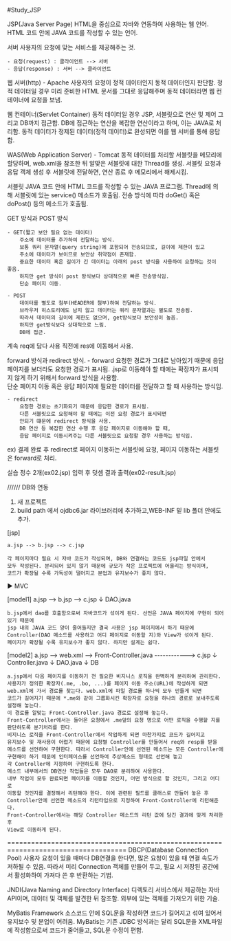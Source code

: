#Study_JSP

JSP(Java Server Page)
	HTML을 중심으로 자바와 연동하여 사용하는 웹 언어.
	HTML 코드 안에 JAVA 코드를 작성할 수 있는 언어.

서버
	사용자의 요청에 맞는 서비스를 제공해주는 것.

	- 요청(request) : 클라이언트 --> 서버
	- 응답(response) : 서버 --> 클라이언트

웹 서버(http) - Apache
	사용자의 요청이 정적 데이터인지 동적 데이터인지 판단함.
	정적 데이터일 경우 미리 준비한 HTML 문서를 그대로 응답해주며
	동적 데이터라면 웹 컨테이너에 요청을 보냄.

웹 컨테이너(Servlet Container)
	동적 데이터일 경우 JSP, 서블릿으로 연산 및 제어 그리고 DB까지 접근함.
	DB에 접근하는 연산을 복잡한 연산이라고 하며, 이는 JAVA로 처리함.
	동적 데이터가 정제된 데이터(정적 데이터)로 완성되면 이를 웹 서버를 통해 응답함.


WAS(Web Application Server) - Tomcat
	동적 데이터를 처리할 서블릿을 메모리에 할당하며, web.xml을 참조한 뒤 알맞은 서블릿에 대한 Thread를 생성.
	서블릿 요청과 응답 객체 생성 후 서블릿에 전달하면, 연산 종료 후 메모리에서 해제시킴.


서블릿
	JAVA 코드 안에 HTML 코드를 작성할 수 있는 JAVA 프로그램.
	Thread에 의해 서블릿에 있는 service() 메소드가 호출됨.
	전송 방식에 따라 doGet() 혹은 doPost() 등의 메소드가 호출됨.

GET 방식과 POST 방식

	- GET(짧고 보안 필요 없는 데이터)
		주소에 데이터를 추가하여 전달하는 방식.
		보통 쿼리 문자열(query string)에 포함되어 전송되므로, 길이에 제한이 있고
		주소에 데이터가 보이므로 보안상 취약점이 존재함.
		중요한 데이터 혹은 길이가 긴 데이터는 아래의 post 방식을 사용하여 요청하는 것이 좋음.
		하지만 get 방식이 post 방식보다 상대적으로 빠른 전송방식임.
		단순 페이지 이동.

	- POST
		데이터를 별도로 첨부(HEADER에 첨부)하여 전달하는 방식.
		브라우저 히스토리에도 남지 않고 데이터는 쿼리 문자열과는 별도로 전송됨.
		따라서 데이터의 길이에 제한도 없으며, get방식보다 보안성이 높음.
		하지만 get방식보다 상대적으로 느림.
		DB에 접근.

계속 req에 담다 사용 직전에 res에 이동해서 사용.


forward 방식과 redirect 방식.
	- forward
		요청한 경로가 그대로 남아있기 때문에 응답 페이지를 보더라도
		요청한 경로가 표시됨.
		.jsp로 이동해야 할 때에는 확장자가 표시되지 않게 하기 위해서
		forward 방식을 사용함.	
		단순 페이지 이동 혹은 응답 페이지에 필요한 데이터를 
		전달하고 할 때 사용하는 방식임.

	- redirect
		요청한 경로는 초기화되기 때문에 응답한 경로가 표시됨.
		다른 서블릿으로 요청해야 할 때에는 이전 요청 경로가 표시되면
		안되기 떄문에 redirect 방식을 사용.
		DB 연산 등 복잡한 연산 수행 후 응답 페이지로 이동해야 할 때,
		응답 페이지로 이동시켜주는 다른 서블릿으로 요청할 경우 사용하는 방식임.

ex) 결제 완료 후 redirect로 페이지 이동하는 서블릿에 요청, 페이지 이동하는 서블릿은 forward로 처리.

실습
	정수 2개(ex02.jsp) 입력 후 덧셈 결과 출력(ex02-result.jsp)


//////
DB와 연동

1. 새 프로젝트
2. build path 에서 ojdbc6.jar 라이브러리에 추가하고,WEB-INF 밑 lib 폴더 안에도 추가.


[jsp]

	a.jsp --> b.jsp --> c.jsp

	각 페이지마다 필요 시 자바 코드가 작성되며, DB와 연결하는 코드도 jsp파일 안에서
	모두 작성된다. 분리되어 있지 않기 때문에 규모가 작은 프로젝트에 어울리는 방식이며,
	코드가 확장될 수록 가독성이 떨어지고 분업과 유지보수가 좋지 않다.

▶ MVC

[model1]
	a.jsp --> b.jsp --> c.jsp
		   ↓
		DAO.java

	b.jsp에서 dao를 호출함으로써 자바코드가 섞이게 된다. 선언은 JAVA 페이지에 구현이 되어 있기 때문에
	jsp 내의 JAVA 코드 양이 줄어들지만 결국 사용은 jsp 페이지에서 하기 때문에
	Controller(DAO 메소드를 사용하고 어디 페이지로 이동할 지)와 View가 섞이게 된다.
	페이지가 확장될 수록 유지보수가 좋지 않다. 하지만 설계는 쉽다.

[model2]
	a.jsp	-->	web.xml	-->	Front-Controller.java	------------>	c.jsp
						↓
					Controller.java
					    ↓
					DAO.java
					 ↓
					DB

	a.jsp에서 다음 페이지를 이동하기 전 필요한 비지니스 로직을 완벽하게 분리하여 관리한다.
	사용자가 정의한 확장자(.me, .bo, ...)를 페이지 이동 주소(URL)에 작성하게 되면
	web.xml에 가서 경로를 찾는다. web.xml에 파일 경로를 하나씩 모두 만들게 되면
	코드가 길어지기 때문에 *.me와 같이 그룹화시킨 확장자로 요청을 하나의 경로로 보내주도록
	설정해 놓는다.
	이 경로를 알맞는 Front-Controller.java 경로로 설정해 놓는다.
	Front-Controller에서는 들어온 요청에서 .me앞의 요청 명으로 어떤 로직을 수행할 지를
	판단하도록 분기처리를 한다.
	비지니스 로직을 Front-Controller에서 작업하게 되면 마찬가지로 코드가 길어지고
	유지보수 및 재사용이 어렵기 때문에 요청별 Controller를 만들어서 req와 resp를 받을
	메소드를 선언하여 구현한다. 따라서 Controller안에 선언된 메소드는 모든 Controller에
	구현해야 하기 때문에 인터페이스를 선언하여 추상메소드 형태로 선언해 놓고
	각 Controller에 지정하여 구현하도록 한다.
	메소드 내부에서의 DB연산 작업들은 모두 DAO로 분리하여 사용한다.
	내부 작업이 모두 완료되면 페이지를 이동할 것인지, 어떤 방식으로 할 것인지, 그리고 어디로
	이동할 것인지를 결정해서 리턴해야 한다. 이에 관련된 필드를 클래스로 만들어 놓은 후
	Controller안에 선언한 메소드의 리턴타입으로 지정하여 Front-Controller에 리턴해준다.
	Front-Controller에서는 해당 Controller 메소드의 리턴 값에 담긴 결과에 맞게 처리한 후
	View로 이동하게 된다.

====================================================================================
DBCP(Database Connection Pool)
	사용자 요청이 있을 때마다 DB연결을 한다면, 많은 요청이 있을 때 연결 속도가 저하될 수 있음.
	따라서 미리 Connection 객체를 만들어 두고, 필요 시 저장된 공간에서 활성화하여 가져다 쓴 후 
	반환하는 기법.

JNDI(Java Naming and Directory Interface)
	디렉토리 서비스에서 제공하는 자바 API이며, 데이터 및 객체를 발견한 뒤 참조함.
	외부에 있는 객체를 가져오기 위한 기술.


MyBatis Framework
	소스코드 안에 SQL문을 작성하면 코드가 길어지고 섞여 있어서 유지보수 및 분업이 어려움.
	MyBatis는 기존 JDBC 방식과는 달리 SQL문을 XML파일에 작성함으로써 코드가 줄어들고,
	SQL문 수정이 편함. 
